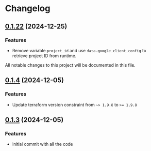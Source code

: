 # Changelog

## [0.1.22]() (2024-12-25)
### Features
* Remove variable `project_id` and use `data.google_client_config` to retrieve project ID from runtime.

All notable changes to this project will be documented in this file.
## [0.1.4]() (2024-12-05)
### Features
* Update terraform version constraint from `~> 1.9.8` to `>= 1.9.8` 

## [0.1.3]() (2024-12-05)
### Features
* Initial commit with all the code

